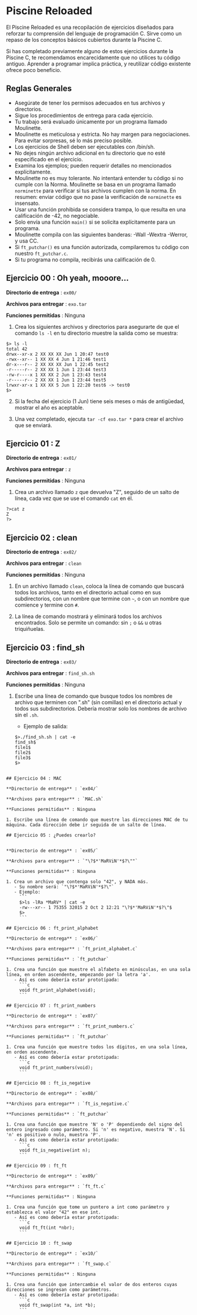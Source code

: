 # Piscine Reloaded

El Piscine Reloaded es una recopilación de ejercicios diseñados para reforzar tu comprensión del lenguaje de programación C. Sirve como un repaso de los conceptos básicos cubiertos durante la Piscine C.

Si has completado previamente alguno de estos ejercicios durante la Piscine C, te recomendamos encarecidamente que no utilices tu código antiguo. Aprender a programar implica práctica, y reutilizar código existente ofrece poco beneficio.

## Reglas Generales

- Asegúrate de tener los permisos adecuados en tus archivos y directorios.
- Sigue los procedimientos de entrega para cada ejercicio.
- Tu trabajo será evaluado únicamente por un programa llamado Moulinette.
- Moulinette es meticulosa y estricta. No hay margen para negociaciones. Para evitar sorpresas, sé lo más preciso posible.
- Los ejercicios de Shell deben ser ejecutables con /bin/sh.
- No dejes ningún archivo adicional en tu directorio que no esté especificado en el ejercicio.
- Examina los ejemplos; pueden requerir detalles no mencionados explícitamente.
- Moulinette no es muy tolerante. No intentará entender tu código si no cumple con la Norma. Moulinette se basa en un programa llamado `norminette` para verificar si tus archivos cumplen con la norma. En resumen: enviar código que no pase la verificación de `norminette` es insensato.
- Usar una función prohibida se considera trampa, lo que resulta en una calificación de -42, no negociable.
- Solo envía una función `main()` si se solicita explícitamente para un programa.
- Moulinette compila con las siguientes banderas: -Wall -Wextra -Werror, y usa CC.
- Si `ft_putchar()` es una función autorizada, compilaremos tu código con nuestro `ft_putchar.c`.
- Si tu programa no compila, recibirás una calificación de 0.

## Ejercicio 00 : Oh yeah, mooore...

**Directorio de entrega** : `ex00/`

**Archivos para entregar** : `exo.tar`

**Funciones permitidas** : Ninguna

1. Crea los siguientes archivos y directorios para asegurarte de que el comando `ls -l` en tu directorio muestre la salida como se muestra:

```
$> ls -l
total 42
drwx--xr-x 2 XX XX XX Jun 1 20:47 test0
-rwx--xr-- 1 XX XX 4 Jun 1 21:46 test1
dr-x---r-- 2 XX XX XX Jun 1 22:45 test2
-r-----r-- 2 XX XX 1 Jun 1 23:44 test3
-rw-r----x 1 XX XX 2 Jun 1 23:43 test4
-r-----r-- 2 XX XX 1 Jun 1 23:44 test5
lrwxr-xr-x 1 XX XX 5 Jun 1 22:20 test6 -> test0
$>
```

2. Si la fecha del ejercicio (1 Jun) tiene seis meses o más de antigüedad, mostrar el año es aceptable.

3. Una vez completado, ejecuta `tar -cf exo.tar *` para crear el archivo que se enviará.


## Ejercicio 01 : Z

**Directorio de entrega** : `ex01/`

**Archivos para entregar** : `z`

**Funciones permitidas** : Ninguna

1. Crea un archivo llamado `z` que devuelva "Z", seguido de un salto de línea, cada vez que se use el comando `cat` en él.

```
?>cat z
Z
?>
```

## Ejercicio 02 : clean

**Directorio de entrega** : `ex02/`

**Archivos para entregar** : `clean`

**Funciones permitidas** : Ninguna

1. En un archivo llamado `clean`, coloca la línea de comando que buscará todos los archivos, tanto en el directorio actual como en sus subdirectorios, con un nombre que termine con `~`, o con un nombre que comience y termine con `#`.

2. La línea de comando mostrará y eliminará todos los archivos encontrados. Solo se permite un comando: sin `;` o `&&` u otras triquiñuelas.


## Ejercicio 03 : find_sh

**Directorio de entrega** : `ex03/`

**Archivos para entregar** : `find_sh.sh`

**Funciones permitidas** : Ninguna

1. Escribe una línea de comando que busque todos los nombres de archivo que terminen con ".sh" (sin comillas) en el directorio actual y todos sus subdirectorios. Debería mostrar solo los nombres de archivo sin el `.sh`.

   - Ejemplo de salida:

   ```
   $>./find_sh.sh | cat -e
   find_sh$
   file1$
   file2$
   file3$
   $>
```

## Ejercicio 04 : MAC

**Directorio de entrega** : `ex04/`

**Archivos para entregar** : `MAC.sh`

**Funciones permitidas** : Ninguna

1. Escribe una línea de comando que muestre las direcciones MAC de tu máquina. Cada dirección debe ir seguida de un salto de línea.

## Ejercicio 05 : ¿Puedes crearlo?


**Directorio de entrega** : `ex05/`

**Archivos para entregar** : `"\?$*'MaRViN'*$?\""`

**Funciones permitidas** : Ninguna

1. Crea un archivo que contenga solo "42", y NADA más.
   - Su nombre será: `"\?$*'MaRViN'*$?\"`
   - Ejemplo:
     ```
     $>ls -lRa *MaRV* | cat -e
     -rw---xr-- 1 75355 32015 2 Oct 2 12:21 "\?$*'MaRViN'*$?\"$
     $>
     ```

## Ejercicio 06 : ft_print_alphabet

**Directorio de entrega** : `ex06/`

**Archivos para entregar** : `ft_print_alphabet.c`

**Funciones permitidas** : `ft_putchar`

1. Crea una función que muestre el alfabeto en minúsculas, en una sola línea, en orden ascendente, empezando por la letra 'a'.
   - Así es como debería estar prototipada:
     ```c
     void ft_print_alphabet(void);
     ```

## Ejercicio 07 : ft_print_numbers

**Directorio de entrega** : `ex07/`

**Archivos para entregar** : `ft_print_numbers.c`

**Funciones permitidas** : `ft_putchar`

1. Crea una función que muestre todos los dígitos, en una sola línea, en orden ascendente.
   - Así es como debería estar prototipada:
     ```c
     void ft_print_numbers(void);
     ```

## Ejercicio 08 : ft_is_negative

**Directorio de entrega** : `ex08/`

**Archivos para entregar** : `ft_is_negative.c`

**Funciones permitidas** : `ft_putchar`

1. Crea una función que muestre 'N' o 'P' dependiendo del signo del entero ingresado como parámetro. Si 'n' es negativo, muestra 'N'. Si 'n' es positivo o nulo, muestra 'P'.
   - Así es como debería estar prototipada:
     ```c
     void ft_is_negative(int n);
     ```

## Ejercicio 09 : ft_ft

**Directorio de entrega** : `ex09/`

**Archivos para entregar** : `ft_ft.c`

**Funciones permitidas** : Ninguna

1. Crea una función que tome un puntero a int como parámetro y establezca el valor "42" en ese int.
   - Así es como debería estar prototipada:
     ```c
     void ft_ft(int *nbr);
     ```

## Ejercicio 10 : ft_swap

**Directorio de entrega** : `ex10/`

**Archivos para entregar** : `ft_swap.c`

**Funciones permitidas** : Ninguna

1. Crea una función que intercambie el valor de dos enteros cuyas direcciones se ingresan como parámetros.
   - Así es como debería estar prototipada:
     ```c
     void ft_swap(int *a, int *b);
     ```


